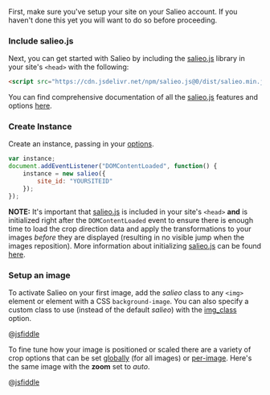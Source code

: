 First, make sure you've setup your site on your Salieo account. If you haven't done this yet you will want to do so before proceeding.

### Include salieo.js
Next, you can get started with Salieo by including the [salieo.js](https://github.com/salieo/salieo.js) library in your site's `<head>` with the following:

```html
<script src="https://cdn.jsdelivr.net/npm/salieo.js@0/dist/salieo.min.js" defer></script>
```

You can find comprehensive documentation of all the [salieo.js](https://github.com/salieo/salieo.js) features and options [here](https://github.com/salieo/salieo.js).

### Create Instance

Create an instance, passing in your [options](https://github.com/salieo/salieo.js#options).

```javascript
var instance;
document.addEventListener("DOMContentLoaded", function() {
    instance = new salieo({
        site_id: "YOURSITEID"
    });
});
```

**NOTE:** It's important that [salieo.js](https://github.com/salieo/salieo.js)  is included in your site's `<head>` **and** is initialized right after the `DOMContentLoaded` event to ensure there is enough time to load the crop direction data and apply the transformations to your images *before* they are displayed (resulting in no visible jump when the images reposition). More information about initializing [salieo.js](https://github.com/salieo/salieo.js) can be found [here](https://github.com/salieo/salieo.js#getting-started).

### Setup an image

To activate Salieo on your first image, add the *salieo* class to any `<img>` element or element with a CSS `background-image`. You can also specify a custom class to use (instead of the default *salieo*) with the [img_class](https://github.com/salieo/salieo.js#img_class) option.

@[jsfiddle](no3zrg9a)

To fine tune how your image is positioned or scaled there are a variety of crop options that can be set [globally](https://github.com/salieo/salieo.js#crop_options) (for all images) or [per-image](https://github.com/salieo/salieo.js#crop-options). Here's the same image with the **zoom** set to *auto*.

@[jsfiddle](owc5j1am)
